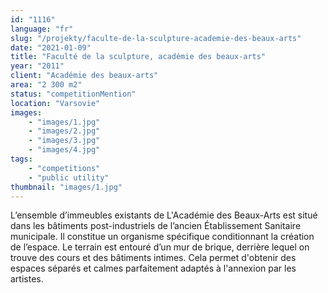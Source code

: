 ```yaml
---
id: "1116"
language: "fr"
slug: "/projekty/faculte-de-la-sculpture-academie-des-beaux-arts"
date: "2021-01-09"
title: "Faculté de la sculpture, académie des beaux-arts"
year: "2011"
client: "Académie des beaux-arts"
area: "2 300 m2"
status: "competitionMention"
location: "Varsovie"
images: 
    - "images/1.jpg"
    - "images/2.jpg"
    - "images/3.jpg"
    - "images/4.jpg"    
tags: 
    - "competitions"
    - "public utility"
thumbnail: "images/1.jpg"
---
```

L’ensemble d’immeubles existants de L'Académie des Beaux-Arts est situé dans les bâtiments post-industriels de l’ancien Établissement Sanitaire municipale. Il constitue un organisme spécifique conditionnant la création de l’espace. Le terrain est entouré d’un mur de brique, derrière lequel on trouve des cours et des bâtiments intimes. Cela permet d'obtenir des espaces séparés et calmes parfaitement adaptés à&nbsp;l'annexion par les artistes.
